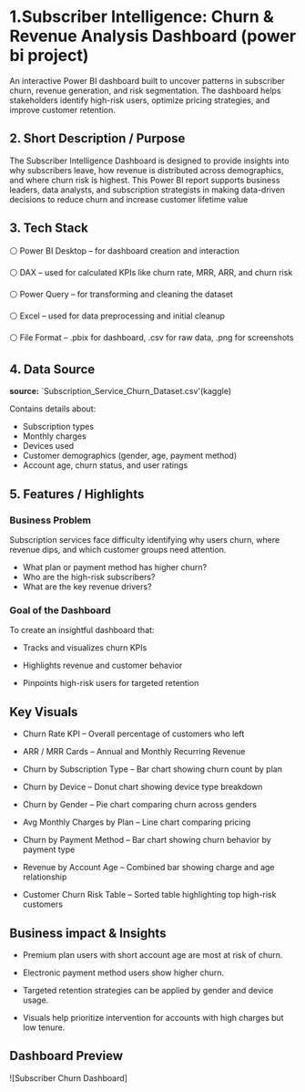 # 1.Subscriber Intelligence: Churn & Revenue Analysis Dashboard (power bi project)

An interactive Power BI dashboard built to uncover patterns in subscriber churn, revenue generation, and risk segmentation. The dashboard helps stakeholders identify high-risk users, optimize pricing strategies, and improve customer retention.

## 2. Short Description / Purpose

The Subscriber Intelligence Dashboard is designed to provide insights into why subscribers leave, how revenue is distributed across demographics, and where churn risk is highest. This Power BI report supports business leaders, data analysts, and subscription strategists in making data-driven decisions to reduce churn and increase customer lifetime value


## 3.  Tech Stack

   ⚪ Power BI Desktop – for dashboard creation and interaction

   ⚪ DAX – used for calculated KPIs like churn rate, MRR, ARR, and churn risk

   ⚪ Power Query – for transforming and cleaning the dataset

   ⚪ Excel – used for data preprocessing and initial cleanup

   ⚪ File Format – .pbix for dashboard, .csv for raw data, .png for screenshots


## 4. Data Source

**source:** `Subscription_Service_Churn_Dataset.csv'(kaggle)

Contains details about:

- Subscription types
- Monthly charges
- Devices used
- Customer demographics (gender, age, payment method)
- Account age, churn status, and user ratings

## 5. Features / Highlights

### Business Problem

Subscription services face difficulty identifying why users churn, where revenue dips, and which customer groups need attention.

- What plan or payment method has higher churn?
- Who are the high-risk subscribers?
- What are the key revenue drivers?


###  Goal of the Dashboard

To create an insightful dashboard that:

- Tracks and visualizes churn KPIs
  
- Highlights revenue and customer behavior
  
- Pinpoints high-risk users for targeted retention
  

##   Key Visuals


- Churn Rate KPI – Overall percentage of customers who left

- ARR / MRR Cards – Annual and Monthly Recurring Revenue

- Churn by Subscription Type – Bar chart showing churn count by plan

- Churn by Device – Donut chart showing device type breakdown

- Churn by Gender – Pie chart comparing churn across genders

- Avg Monthly Charges by Plan – Line chart comparing pricing

- Churn by Payment Method – Bar chart showing churn behavior by payment type

- Revenue by Account Age – Combined bar showing charge and age relationship

- Customer Churn Risk Table – Sorted table highlighting top high-risk customers
  

##   Business  impact & Insights

- Premium plan users with short account age are most at risk of churn.
  
- Electronic payment method users show higher churn.
 
- Targeted retention strategies can be applied by gender and device usage.
  
- Visuals help prioritize intervention for accounts with high charges but low tenure.



##  Dashboard Preview

![Subscriber Churn Dashboard]



